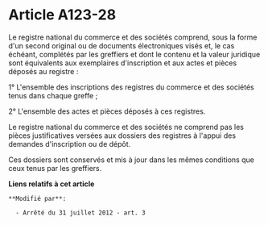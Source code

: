 # Article A123-28

Le registre national du commerce et des sociétés comprend, sous la forme d'un second original ou de documents électroniques
visés et, le cas échéant, complétés par les greffiers et dont le contenu et la valeur juridique sont équivalents aux
exemplaires d'inscription et aux actes et pièces déposés au registre :

1° L'ensemble des inscriptions des registres du commerce et des sociétés tenus dans chaque greffe ;

2° L'ensemble des actes et pièces déposés à ces registres.

Le registre national du commerce et des sociétés ne comprend pas les pièces justificatives versées aux dossiers des registres
à l'appui des demandes d'inscription ou de dépôt.

Ces dossiers sont conservés et mis à jour dans les mêmes conditions que ceux tenus par les greffiers.

**Liens relatifs à cet article**

	**Modifié par**:

	  - Arrêté du 31 juillet 2012 - art. 3
